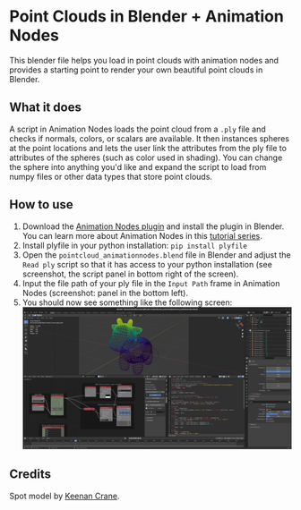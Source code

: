 # Point Clouds in Blender + Animation Nodes
This blender file helps you load in point clouds with animation nodes and provides a starting point to render your own beautiful point clouds in Blender.

## What it does
A script in Animation Nodes loads the point cloud from a `.ply` file and checks if normals, colors, or scalars are available. It then instances spheres at the point locations and lets the user link the attributes from the ply file to attributes of the spheres (such as color used in shading). You can change the sphere into anything you'd like and expand the script to load from numpy files or other data types that store point clouds.

## How to use
1. Download the [Animation Nodes plugin](https://animation-nodes.com/) and install the plugin in Blender. You can learn more about Animation Nodes in this [tutorial series](https://www.youtube.com/watch?v=fruLQhn4wWg).
2. Install plyfile in your python installation: `pip install plyfile`
3. Open the `pointcloud_animationnodes.blend` file in Blender and adjust the `Read ply` script so that it has access to your python installation (see screenshot, the script panel in bottom right of the screen).
4. Input the file path of your ply file in the `Input Path` frame in Animation Nodes (screenshot: panel in the bottom left).
5. You should now see something like the following screen:
![Screenshot of what Blender should look like](example.png)

## Credits
Spot model by [Keenan Crane](https://www.cs.cmu.edu/~kmcrane/Projects/ModelRepository/).
